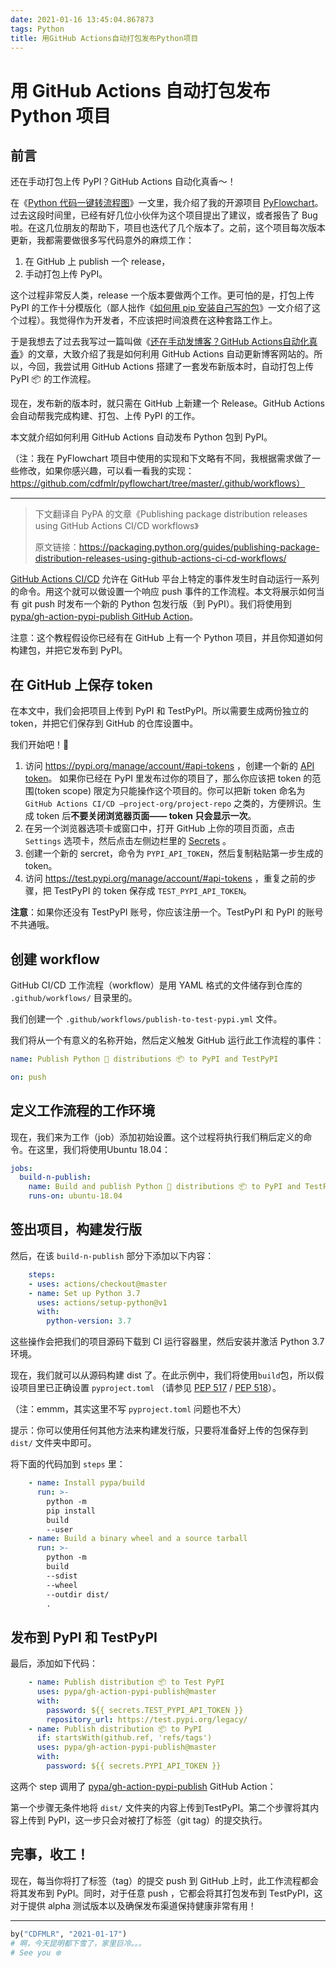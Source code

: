 ```yaml
---
date: 2021-01-16 13:45:04.867873
tags: Python
title: 用GitHub Actions自动打包发布Python项目
---
```



# 用 GitHub Actions 自动打包发布 Python 项目

## 前言

还在手动打包上传 PyPI？GitHub Actions 自动化真香～！

在《[Python 代码一键转流程图](https://blog.csdn.net/u012419550/article/details/109258117)》一文里，我介绍了我的开源项目 [PyFlowchart](https://github.com/cdfmlr/pyflowchart)。过去这段时间里，已经有好几位小伙伴为这个项目提出了建议，或者报告了 Bug 啦。在这几位朋友的帮助下，项目也迭代了几个版本了。之前，这个项目每次版本更新，我都需要做很多写代码意外的麻烦工作：

1. 在 GitHub 上 publish 一个 release，
2. 手动打包上传 PyPI。

这个过程非常反人类，release 一个版本要做两个工作。更可怕的是，打包上传 PyPI 的工作十分模版化（鄙人拙作《[如何用 pip 安装自己写的包](https://blog.csdn.net/u012419550/article/details/105967006)》一文介绍了这个过程）。我觉得作为开发者，不应该把时间浪费在这种套路工作上。

于是我想去了过去我写过一篇叫做《[还在手动发博客？GitHub Actions自动化真香](https://blog.csdn.net/u012419550/article/details/107594751)》的文章，大致介绍了我是如何利用 GitHub Actions 自动更新博客网站的。所以，今回，我尝试用 GitHub Actions 搭建了一套发布新版本时，自动打包上传 PyPI 📦 的工作流程。

现在，发布新的版本时，就只需在 GitHub 上新建一个 Release。GitHub Actions 会自动帮我完成构建、打包、上传 PyPI 的工作。

本文就介绍如何利用 GitHub Actions 自动发布 Python 包到 PyPI。

（注：我在 PyFlowchart 项目中使用的实现和下文略有不同，我根据需求做了一些修改，如果你感兴趣，可以看一看我的实现：https://github.com/cdfmlr/pyflowchart/tree/master/.github/workflows）



---



> 下文翻译自 PyPA 的文章《Publishing package distribution releases using GitHub Actions CI/CD workflows》
>
> 原文链接：https://packaging.python.org/guides/publishing-package-distribution-releases-using-github-actions-ci-cd-workflows/



[GitHub Actions CI/CD](https://github.com/features/actions) 允许在 GitHub 平台上特定的事件发生时自动运行一系列的命令。用这个就可以做设置一个响应 push 事件的工作流程。本文将展示如何当有 git push 时发布一个新的 Python 包发行版（到 PyPI）。我们将使用到 [pypa/gh-action-pypi-publish GitHub Action](https://github.com/marketplace/actions/pypi-publish)。

注意：这个教程假设你已经有在 GitHub 上有一个 Python 项目，并且你知道如何构建包，并把它发布到 PyPI。

## 在 GitHub 上保存 token

在本文中，我们会把项目上传到 PyPI 和 TestPyPI。所以需要生成两份独立的 token，并把它们保存到 GitHub 的仓库设置中。

我们开始吧！🚀

1. 访问 https://pypi.org/manage/account/#api-tokens ，创建一个新的 [API token](https://pypi.org/help/#apitoken)。 如果你已经在 PyPI 里发布过你的项目了，那么你应该把 token 的范围(token scope) 限定为只能操作这个项目的。你可以把新 token 命名为 `GitHub Actions CI/CD —project-org/project-repo` 之类的，方便辨识。生成 token 后**不要关闭浏览器页面—— token 只会显示一次**。
2. 在另一个浏览器选项卡或窗口中，打开 GitHub 上你的项目页面，点击 `Settings` 选项卡，然后点击左侧边栏里的 [Secrets](https://help.github.com/en/articles/virtual-environments-for-github-actions#creating-and-using-secrets-encrypted-variables) 。
3. 创建一个新的 sercret，命令为 `PYPI_API_TOKEN`，然后复制粘贴第一步生成的 token。
4. 访问 https://test.pypi.org/manage/account/#api-tokens ，重复之前的步骤，把 TestPyPI 的 token 保存成 `TEST_PYPI_API_TOKEN`。

**注意**：如果你还没有 TestPyPI 账号，你应该注册一个。TestPyPI 和 PyPI 的账号不共通哦。

## 创建 workflow

GitHub CI/CD 工作流程（workflow）是用 YAML 格式的文件储存到仓库的 `.github/workflows/` 目录里的。

我们创建一个  `.github/workflows/publish-to-test-pypi.yml` 文件。

我们将从一个有意义的名称开始，然后定义触发 GitHub 运行此工作流程的事件：

```yaml
name: Publish Python 🐍 distributions 📦 to PyPI and TestPyPI

on: push
```

## 定义工作流程的工作环境

现在，我们来为工作（job）添加初始设置。这个过程将执行我们稍后定义的命令。在这里，我们将使用Ubuntu 18.04：

```yaml
jobs:
  build-n-publish:
    name: Build and publish Python 🐍 distributions 📦 to PyPI and TestPyPI
    runs-on: ubuntu-18.04
```

## 签出项目，构建发行版

然后，在该 `build-n-publish` 部分下添加以下内容：

```yaml
    steps:
    - uses: actions/checkout@master
    - name: Set up Python 3.7
      uses: actions/setup-python@v1
      with:
        python-version: 3.7
```

这些操作会把我们的项目源码下载到 CI 运行容器里，然后安装并激活 Python 3.7 环境。

现在，我们就可以从源码构建 dist 了。在此示例中，我们将使用`build`包，所以假设项目里已正确设置 `pyproject.toml` （请参见 [PEP 517](https://www.python.org/dev/peps/pep-0517) / [PEP 518](https://www.python.org/dev/peps/pep-0518)）。

（注：emmm，其实这里不写 `pyproject.toml` 问题也不大）

提示：你可以使用任何其他方法来构建发行版，只要将准备好上传的包保存到 `dist/` 文件夹中即可。

将下面的代码加到 `steps` 里：

```yaml
    - name: Install pypa/build
      run: >-
        python -m
        pip install
        build
        --user
    - name: Build a binary wheel and a source tarball
      run: >-
        python -m
        build
        --sdist
        --wheel
        --outdir dist/
        .
```

## 发布到 PyPI 和 TestPyPI

最后，添加如下代码：

```yaml
    - name: Publish distribution 📦 to Test PyPI
      uses: pypa/gh-action-pypi-publish@master
      with:
        password: ${{ secrets.TEST_PYPI_API_TOKEN }}
        repository_url: https://test.pypi.org/legacy/
    - name: Publish distribution 📦 to PyPI
      if: startsWith(github.ref, 'refs/tags')
      uses: pypa/gh-action-pypi-publish@master
      with:
        password: ${{ secrets.PYPI_API_TOKEN }}
```

这两个 step 调用了 [pypa/gh-action-pypi-publish](https://github.com/pypa/gh-action-pypi-publish) GitHub Action：

第一个步骤无条件地将 `dist/` 文件夹的内容上传到TestPyPI。第二个步骤将其内容上传到 PyPI，这一步只会对被打了标签（git tag）的提交执行。

## 完事，收工！

现在，每当你将打了标签（tag）的提交 push 到 GitHub 上时，此工作流程都会将其发布到 PyPI。同时，对于任意 push ，它都会将其打包发布到 TestPyPI，这对于提供 alpha 测试版本以及确保发布渠道保持健康非常有用！

---

```python
by("CDFMLR", "2021-01-17")
# 啊，今天昆明都下雪了，家里巨冷。。。
# See you ❄️
```


